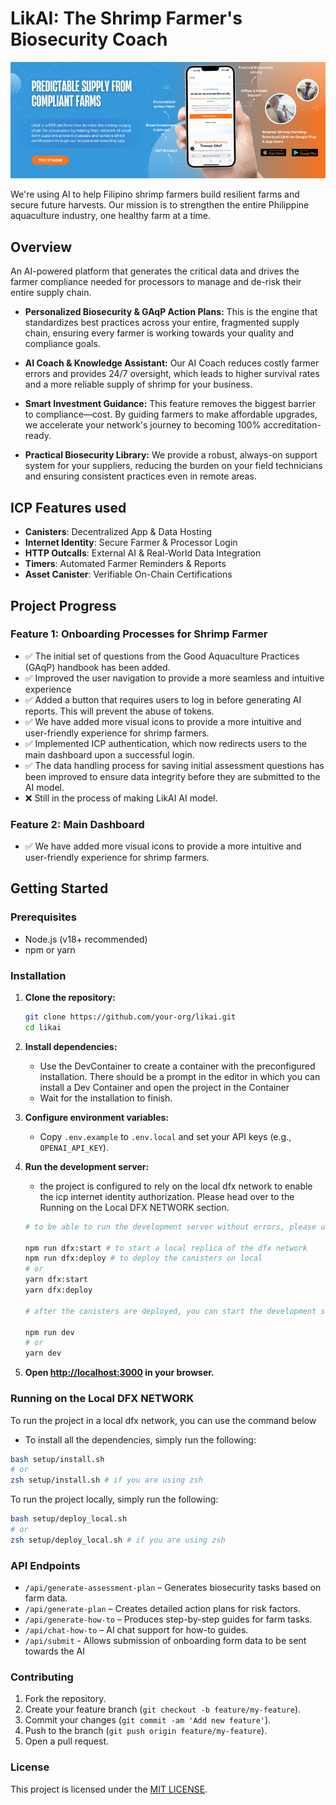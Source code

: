 # LikAI: The Shrimp Farmer's Biosecurity Coach

![LikAI Cover Photo](./public/likai-cover-page.png)

We're using AI to help Filipino shrimp farmers build resilient farms and secure future harvests. Our mission is to strengthen the entire Philippine aquaculture industry, one healthy farm at a time.

## Overview

An AI-powered platform that generates the critical data and drives the farmer compliance needed for processors to manage and de-risk their entire supply chain.

- **Personalized Biosecurity & GAqP Action Plans:** This is the engine that standardizes best practices across your entire, fragmented supply chain, ensuring every farmer is working towards your quality and compliance goals.

- **AI Coach & Knowledge Assistant:** Our AI Coach reduces costly farmer errors and provides 24/7 oversight, which leads to higher survival rates and a more reliable supply of shrimp for your business.

- **Smart Investment Guidance:** This feature removes the biggest barrier to compliance—cost. By guiding farmers to make affordable upgrades, we accelerate your network's journey to becoming 100% accreditation-ready.

- **Practical Biosecurity Library:** We provide a robust, always-on support system for your suppliers, reducing the burden on your field technicians and ensuring consistent practices even in remote areas.

## ICP Features used

- **Canisters**: Decentralized App & Data Hosting
- **Internet Identity**: Secure Farmer & Processor Login
- **HTTP Outcalls**: External AI & Real-World Data Integration
- **Timers**: Automated Farmer Reminders & Reports
- **Asset Canister**: Verifiable On-Chain Certifications

## Project Progress

### Feature 1: Onboarding Processes for Shrimp Farmer

- ✅ The initial set of questions from the Good Aquaculture Practices (GAqP) handbook has been added.
- ✅ Improved the user navigation to provide a more seamless and intuitive experience
- ✅ Added a button that requires users to log in before generating AI reports. This will prevent the abuse of tokens. 
- ✅ We have added more visual icons to provide a more intuitive and user-friendly experience for shrimp farmers.
- ✅ Implemented ICP authentication, which now redirects users to the main dashboard upon a successful login.
- ✅ The data handling process for saving initial assessment questions has been improved to ensure data integrity before they are submitted to the AI model.
- ❌ Still in the process of making LikAI AI model.

### Feature 2: Main Dashboard

- ✅ We have added more visual icons to provide a more intuitive and user-friendly experience for shrimp farmers.

## Getting Started

### Prerequisites

- Node.js (v18+ recommended)
- npm or yarn

### Installation

1. **Clone the repository:**

   ```sh
   git clone https://github.com/your-org/likai.git
   cd likai
   ```

2. **Install dependencies:**
   - Use the DevContainer to create a container with the preconfigured installation. There should be a prompt in the editor in which you can install a Dev Container and open the project in the Container
   - Wait for the installation to finish.

3. **Configure environment variables:**
   - Copy `.env.example` to `.env.local` and set your API keys (e.g., `OPENAI_API_KEY`).

4. **Run the development server:**
   - the project is configured to rely on the local dfx network to enable the icp internet identity authorization. Please head over to the Running on the Local DFX NETWORK section.

   ```sh
   # to be able to run the development server without errors, please use the commands below.

   npm run dfx:start # to start a local replica of the dfx network
   npm run dfx:deploy # to deploy the canisters on local
   # or
   yarn dfx:start
   yarn dfx:deploy

   # after the canisters are deployed, you can start the development server by using the commands below:
   
   npm run dev
   # or
   yarn dev
   ```

5. **Open [http://localhost:3000](http://localhost:3000) in your browser.**

### Running on the Local DFX NETWORK

To run the project in a local dfx network, you can use the command below

- To install all the dependencies, simply run the following:

```sh
bash setup/install.sh
# or 
zsh setup/install.sh # if you are using zsh
```

To run the project locally, simply run the following:

```sh
bash setup/deploy_local.sh
# or 
zsh setup/deploy_local.sh # if you are using zsh
```

### API Endpoints

- `/api/generate-assessment-plan` – Generates biosecurity tasks based on farm data.
- `/api/generate-plan` – Creates detailed action plans for risk factors.
- `/api/generate-how-to` – Produces step-by-step guides for farm tasks.
- `/api/chat-how-to` – AI chat support for how-to guides.
- `/api/submit` - Allows submission of onboarding form data to be sent towards the AI

### Contributing

1. Fork the repository.
2. Create your feature branch (`git checkout -b feature/my-feature`).
3. Commit your changes (`git commit -am 'Add new feature'`).
4. Push to the branch (`git push origin feature/my-feature`).
5. Open a pull request.

### License

This project is licensed under the [MIT LICENSE](LICENSE).
